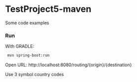 # TestProject5-maven
Some code examples

### Run
With GRADLE: 
```bash
 mvn spring-boot:run
```

Open URL: http://localhost:8080/routing/{origin}/{destination}

Use 3 symbol country codes   
